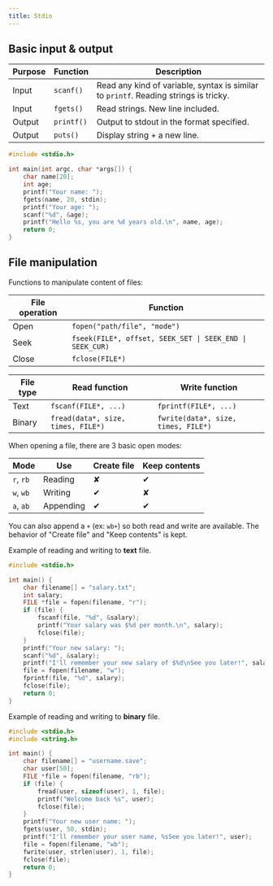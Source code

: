 ```yaml
---
title: Stdio
---
```


## Basic input & output

| Purpose | Function | Description |
| --- | --- | --- |
| Input | `scanf()` | Read any kind of variable, syntax is similar to `printf`. Reading strings is tricky. |
| Input | `fgets()` | Read strings. New line included. |
| Output | `printf()` | Output to stdout in the format specified. |
| Output | `puts()` | Display string + a new line. |

```c
#include <stdio.h>

int main(int argc, char *args[]) {
    char name[20];
    int age;
    printf("Your name: ");
    fgets(name, 20, stdin);
    printf("Your age: ");
    scanf("%d", &age);
    printf("Hello %s, you are %d years old.\n", name, age);
    return 0;
}
```

## File manipulation

Functions to manipulate content of files:

| File operation | Function |
| --- | --- |
| Open | `fopen("path/file", "mode")` |
| Seek | `fseek(FILE*, offset, SEEK_SET \| SEEK_END \| SEEK_CUR)` |
| Close | `fclose(FILE*)` |

| File type | Read function | Write function |
| --- | --- | --- |
| Text | `fscanf(FILE*, ...)` | `fprintf(FILE*, ...)` |
| Binary | `fread(data*, size, times, FILE*)` | `fwrite(data*, size, times, FILE*)` |

When opening a file, there are 3 basic open modes:

| Mode | Use | Create file | Keep contents |
| --- | --- | --- | --- |
| `r`, `rb` | Reading | ✘ | ✔ |
| `w`, `wb` | Writing | ✔ | ✘ |
| `a`, `ab` | Appending | ✔ | ✔ |

You can also append a `+` (ex: `wb+`) so both read and write are available.
The behavior of "Create file" and "Keep contents" is kept.

Example of reading and writing to **text** file.

```c
#include <stdio.h>

int main() {
    char filename[] = "salary.txt";
    int salary;
    FILE *file = fopen(filename, "r");
    if (file) {
        fscanf(file, "%d", &salary);
        printf("Your salary was $%d per month.\n", salary);
        fclose(file);
    }
    printf("Your new salary: ");
    scanf("%d", &salary);
    printf("I'll remember your new salary of $%d\nSee you later!", salary);
    file = fopen(filename, "w");
    fprintf(file, "%d", salary);
    fclose(file);
    return 0;
}
```

Example of reading and writing to **binary** file.

```c
#include <stdio.h>
#include <string.h>

int main() {
    char filename[] = "username.save";
    char user[50];
    FILE *file = fopen(filename, "rb");
    if (file) {
        fread(user, sizeof(user), 1, file);
        printf("Welcome back %s", user);
        fclose(file);
    }
    printf("Your new user name: ");
    fgets(user, 50, stdin);
    printf("I'll remember your user name, %sSee you later!", user);
    file = fopen(filename, "wb");
    fwrite(user, strlen(user), 1, file);
    fclose(file);
    return 0;
}
```
